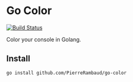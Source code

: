 # Go Color
[![Build Status](https://travis-ci.org/PierreRambaud/go-color.svg?branch=master)](https://travis-ci.org/PierreRambaud/go-color)

Color your console in Golang.

## Install

```
go install github.com/PierreRambaud/go-color
```
